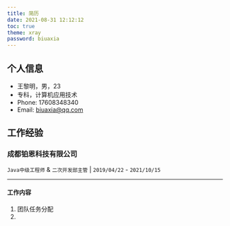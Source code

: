 ```yaml
---
title: 简历
date: 2021-08-31 12:12:12
toc: true
theme: xray
password: biuaxia
---
```


## 个人信息

- 王黎明，男，23
- 专科，计算机应用技术
- Phone: 17608348340
- Email: biuaxia@qq.com


## 工作经验

### 成都铂恩科技有限公司

`Java中级工程师` & `二次开发部主管` | `2019/04/22` - `2021/10/15`

---

#### 工作内容

1. 团队任务分配
2. 


